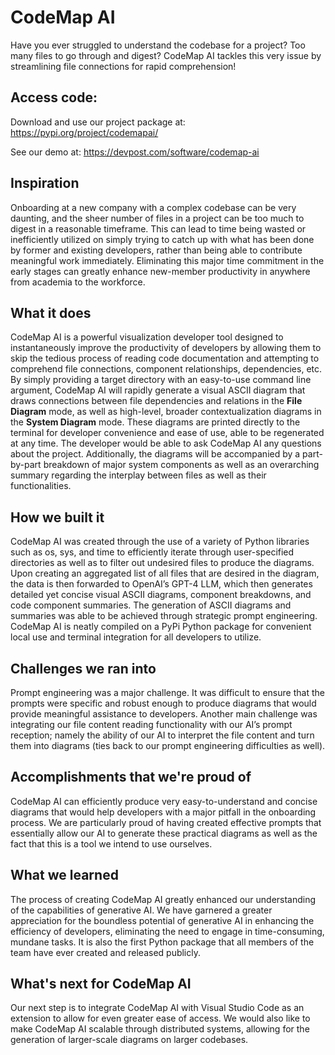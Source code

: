 # CodeMap AI
Have you ever struggled to understand the codebase for a project? Too many files to go through and digest? CodeMap AI tackles this very issue by streamlining file connections for rapid comprehension!
## Access code:
Download and use our project package at: https://pypi.org/project/codemapai/

See our demo at: https://devpost.com/software/codemap-ai
## Inspiration
Onboarding at a new company with a complex codebase can be very daunting, and the sheer number of files in a project can be too much to digest in a reasonable timeframe. This can lead to time being wasted or inefficiently utilized on simply trying to catch up with what has been done by former and existing developers, rather than being able to contribute meaningful work immediately. Eliminating this major time commitment in the early stages can greatly enhance new-member productivity in anywhere from academia to the workforce.
## What it does
CodeMap AI is a powerful visualization developer tool designed to instantaneously improve the productivity of developers by allowing them to skip the tedious process of reading code documentation and attempting to comprehend file connections, component relationships, dependencies, etc. By simply providing a target directory with an easy-to-use command line argument, CodeMap AI will rapidly generate a visual ASCII diagram that draws connections between file dependencies and relations in the **File Diagram** mode, as well as high-level, broader contextualization diagrams in the **System Diagram** mode. These diagrams are printed directly to the terminal for developer convenience and ease of use, able to be regenerated at any time. The developer would be able to ask CodeMap AI any questions about the project. Additionally, the diagrams will be accompanied by a part-by-part breakdown of major system components as well as an overarching summary regarding the interplay between files as well as their functionalities.
## How we built it
CodeMap AI was created through the use of a variety of Python libraries such as os, sys, and time to efficiently iterate through user-specified directories as well as to filter out undesired files to produce the diagrams. Upon creating an aggregated list of all files that are desired in the diagram, the data is then forwarded to OpenAI’s GPT-4 LLM, which then generates detailed yet concise visual ASCII diagrams, component breakdowns, and code component summaries. The generation of ASCII diagrams and summaries was able to be achieved through strategic prompt engineering. CodeMap AI is neatly compiled on a PyPi Python package for convenient local use and terminal integration for all developers to utilize.
## Challenges we ran into
Prompt engineering was a major challenge. It was difficult to ensure that the prompts were specific and robust enough to produce diagrams that would provide meaningful assistance to developers. Another main challenge was integrating our file content reading functionality with our AI’s prompt reception; namely the ability of our AI to interpret the file content and turn them into diagrams (ties back to our prompt engineering difficulties as well). 
## Accomplishments that we're proud of
CodeMap AI can efficiently produce very easy-to-understand and concise diagrams that would help developers with a major pitfall in the onboarding process. We are particularly proud of having created effective prompts that essentially allow our AI to generate these practical diagrams as well as the fact that this is a tool we intend to use ourselves.
## What we learned
The process of creating CodeMap AI greatly enhanced our understanding of the capabilities of generative AI. We have garnered a greater appreciation for the boundless potential of generative AI in enhancing the efficiency of developers, eliminating the need to engage in time-consuming, mundane tasks. It is also the first Python package that all members of the team have ever created and released publicly.
## What's next for CodeMap AI
Our next step is to integrate CodeMap AI with Visual Studio Code as an extension to allow for even greater ease of access. We would also like to make CodeMap AI scalable through distributed systems, allowing for the generation of larger-scale diagrams on larger codebases. 
